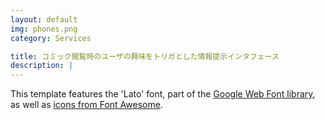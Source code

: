 ```yaml
---
layout: default
img: phones.png
category: Services

title: コミック閲覧時のユーザの興味をトリガとした情報提示インタフェース
description: |
---
```

This template features the 'Lato' font, part of the [Google Web Font library](http://www.google.com/fonts), as well as [icons from Font Awesome](http://fontawesome.io).
